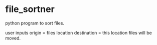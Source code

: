 # file_sortner
python program to sort files.

user inputs
origin = files location
destination = this location files will be moved.
